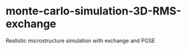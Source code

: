 # monte-carlo-simulation-3D-RMS-exchange
 Realistic microstructure simulation with exchange and PGSE
